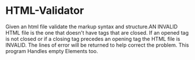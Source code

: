 # HTML-Validator
Given an html file validate the markup syntax and structure.AN INVALID HTML file is the one that doesn't have tags that are closed.  If an opened tag is not closed or if a closing tag precedes an opening tag the HTML file is  INVALID.  The lines of error will be returned to help correct the problem. This program Handles empty Elements too.
